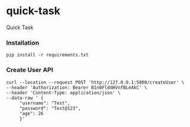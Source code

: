# quick-task
Quick Task

### Installation
```
pip install -r requirements.txt
```

### Create User API

```
curl --location --request POST 'http://127.0.0.1:5000/createUser' \
--header 'Authorization: Bearer B1n0FlddHVnfBLeAkC' \
--header 'Content-Type: application/json' \
--data-raw ' {
     "username": "Test",
     "password": "Test@123",
     "age": 26
     }'
     
 ```
